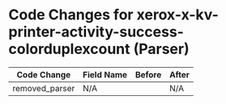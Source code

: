 # Code Changes for xerox-x-kv-printer-activity-success-colorduplexcount (Parser)

| Code Change | Field Name | Before | After |
|-------------|------------|--------|-------|
| removed_parser | N/A |  | N/A |